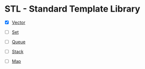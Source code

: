 # STL - Standard Template Library

- [x] [Vector](https://www.cplusplus.com/reference/vector/vector/)
- [ ] [Set](https://www.cplusplus.com/reference/set/set/)
- [ ] [Queue](https://www.cplusplus.com/reference/queue/queue/)
- [ ] [Stack](https://www.cplusplus.com/reference/stack/stack/)
- [ ] [Map](https://www.cplusplus.com/reference/map/map/)

